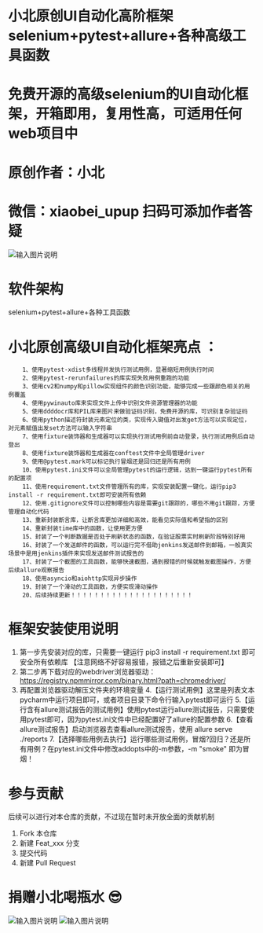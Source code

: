 # 小北原创UI自动化高阶框架selenium+pytest+allure+各种高级工具函数

# 免费开源的高级selenium的UI自动化框架，开箱即用，复用性高，可适用任何web项目中
# 原创作者：小北
# 微信：xiaobei_upup   扫码可添加作者答疑
![输入图片说明](screenshots/888f3f9e1e8bd0a003aac3d204afaa8.jpg)

# 软件架构
selenium+pytest+allure+各种工具函数

# 小北原创高级UI自动化框架亮点 ：
        1、使用pytest-xdist多线程并发执行测试用例，显著缩短用例执行时间
        2、使用pytest-rerunfailures的库实现失败用例重跑的功能
        3、使用cv2和numpy和pillow实现组件的颜色识别功能，能够完成一些跟颜色相关的用例覆盖
        4、使用pywinauto库来实现文件上传中识别文件资源管理器的功能
        5、使用ddddocr库和PIL库来图片来做验证码识别，免费开源的库，可识别复杂验证码
        6、使用python描述符封装元素定位的类，实现传入键值对出发get方法可以实现定位，对元素赋值出发set方法可以输入字符串
        7、使用fixture装饰器和生成器可以实现执行测试用例前自动登录，执行测试用例后自动登出
        8、使用fixture装饰器和生成器在conftest文件中全局管理driver
        9、使用@pytest.mark可以标记执行冒烟还是回归还是所有用例
        10、使用pytest.ini文件可以全局管理pytest的运行逻辑，达到一键运行pytest所有的配置项
        11、使用requirement.txt文件管理所有的库，实现安装配置一键化，运行pip3 install -r requirement.txt即可安装所有依赖
        12、使用.gitignore文件可以控制哪些内容是需要git跟踪的，哪些不用git跟踪，方便管理自动化代码
        13、重新封装断言库，让断言库更加详细和高效，能看见实际值和希望指的区别
        14、重新封装time库中的函数，让使用更方便
        15、封装了一个判断数据是否处于刷新状态的函数，在验证股票实时刷新阶段特别好用
        16、封装了一个发送邮件的函数，可以运行完不借助jenkins发送邮件到邮箱，一般真实场景中是用jenkins插件来实现发送邮件测试报告的
        17、封装了一个截图的工具函数，能够快速截图，遇到报错的时候就触发截图操作，方便后续allure观察报告
        18、使用asyncio和aiohttp实现异步操作
        19、封装了一个滑动的工具函数，方便实现滑动操作
        20、后续持续更新！！！！！！！！！！！！！！！！！！！！！

# 框架安装使用说明
1. 第一步先安装对应的库，只需要一键运行  pip3 install -r requirement.txt 即可安全所有依赖库 【注意网络不好容易报错，报错之后重新安装即可】
2. 第二步再下载对应的webdriver浏览器驱动： https://registry.npmmirror.com/binary.html?path=chromedriver/
3. 再配置浏览器驱动解压文件夹的环境变量
4.【运行测试用例】这里是列表文本pycharm中运行项目即可，或者项目目录下命令行输入pytest即可运行
5.【运行含有allure测试报告的测试用例】使用pytest运行allure测试报告，只需要使用pytest即可，因为pytest.ini文件中已经配置好了allure的配置参数
6.【查看allure测试报告】启动浏览器去查看allure测试报告，使用  allure serve ./reports
7.【选择哪些用例去执行】运行哪些测试用例，冒烟?回归？还是所有用例？在pytest.ini文件中修改addopts中的-m参数，-m "smoke" 即为冒烟！

# 参与贡献
后续可以进行对本仓库的贡献，不过现在暂时未开放全面的贡献机制
1.  Fork 本仓库
2.  新建 Feat_xxx 分支
3.  提交代码
4.  新建 Pull Request

# 捐赠小北喝瓶水 :sunglasses: 
![输入图片说明](screenshots/%E6%94%AF%E4%BB%98%E5%AE%9D%E6%94%AF%E4%BB%98%E7%A0%81.jpg)
![输入图片说明](%E5%BE%AE%E4%BF%A1%E6%94%AF%E4%BB%98%E7%A0%81.jpg)
